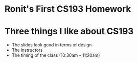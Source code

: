 # Ronit's First CS193 Homework

# Three things I like about CS193
- The slides look good in terms of design
- The instructors
- The timing of the class (10:30am - 11:20am)
